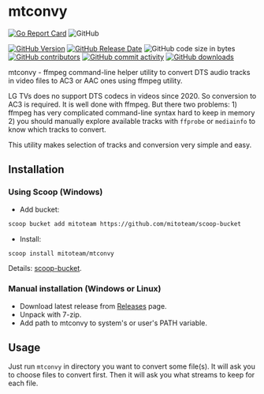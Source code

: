 # mtconvy

[![Go Report Card](https://goreportcard.com/badge/github.com/mitoteam/mtconvy)](https://goreportcard.com/report/github.com/mitoteam/mtconvy)
![GitHub](https://img.shields.io/github/license/mitoteam/mtconvy)

[![GitHub Version](https://img.shields.io/github/v/release/mitoteam/mtconvy?logo=github)](https://github.com/mitoteam/mtconvy)
[![GitHub Release Date](https://img.shields.io/github/release-date/mitoteam/mtconvy)](https://github.com/mitoteam/mtconvy/releases)
![GitHub code size in bytes](https://img.shields.io/github/languages/code-size/mitoteam/mtconvy)
[![GitHub contributors](https://img.shields.io/github/contributors-anon/mitoteam/mtconvy)](https://github.com/mitoteam/mtconvy/graphs/contributors)
[![GitHub commit activity](https://img.shields.io/github/commit-activity/y/mitoteam/mtconvy)](https://github.com/mitoteam/mtconvy/commits)
[![GitHub downloads](https://img.shields.io/github/downloads/mitoteam/mtconvy/total)](https://github.com/mitoteam/mtconvy/releases)

mtconvy - ffmpeg command-line helper utility to convert DTS audio tracks in video files to AC3 or AAC ones using ffmpeg utility.

LG TVs does no support DTS codecs in videos since 2020. So conversion to AC3 is required.
It is well done with ffmpeg. But there two problems: 1) ffmpeg has very complicated command-line syntax hard to keep in memory
2) you should manually explore available tracks with `ffprobe` or `mediainfo` to know which tracks to convert.

This utility makes selection of tracks and conversion very simple and easy.

## Installation

### Using Scoop (Windows)

* Add bucket:

```sh
scoop bucket add mitoteam https://github.com/mitoteam/scoop-bucket
```

* Install:

```sh
scoop install mitoteam/mtconvy
```

Details: [scoop-bucket](https://github.com/mitoteam/scoop-bucket).

### Manual installation (Windows or Linux)

* Download latest release from [Releases](https://github.com/mitoteam/mtconvy/releases) page.
* Unpack with 7-zip.
* Add path to mtconvy to system's or user's PATH variable.

## Usage

Just run `mtconvy` in directory you want to convert some file(s). It will ask you to choose files to convert first. Then it will ask you what streams to keep for each file.
